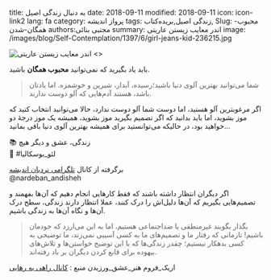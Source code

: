 title: به دنبال زندگی اصیل
date: 2018-09-11
modified: 2018-09-11
icon: icon-link2
lang: fa
category: پرواز اندیشه
tags: زندگی اصیل,بریده‌کتاب,
Slug: محبوب-همگان-شدن
authors:مجتبی بنائی
summary: اندر معایب زیستن عاریتی
image: /images/blog/Self-Contemplation/1397/6/girl-jeans-kid-236215.jpg

![اندر معایب زیستن عاریتی <>]({static}/images/blog/Self-Contemplation/1397/6/girl-jeans-kid-236215.jpg)

  ﺑﺎﯾﺪ ﯾﺎﺩ ﺑﮕﯿﺮﯾﺪ که ﻧﻤﯽ‌ﺗﻮﺍﻧﯿﺪ **ﻣﺤﺒﻮﺏ ﻫﻤﮕﺎﻥ** ﺑﺎﺷﯿﺪ.

>ﺷﻤﺎ ﻣﯽ‌ﺗﻮﺍﻧﯿﺪ ﺑﻬﺘﺮﯾﻦ ﺁﻟﻮﯼ ﺩﻧﯿﺎ ﺑﺎﺷﯿﺪ؛ﺭﺳﯿﺪﻩ، ﺁﺑﺪﺍﺭ، ﺷﯿﺮﯾﻦ ﻭ ﺧﻮﺷﻤﺰﻩ. ﺍﻣﺎ ﯾﺎﺩﺗﺎﻥ ﺑﺎﺷﺪ، ﻫﺴﺘﻨﺪ آدم‌هایی ﮐﻪ ﺁﻟﻮ ﺩﻭﺳﺖ ﻧﺪﺍﺭﻧﺪ. 

ﺍﮔﺮ ﻣﺮﻏﻮﺑﺘﺮﯾﻦ ﺁﻟﻮ ﻫﺴﺘﯿﺪ، ﺍﻣﺎ ﺩﻭﺳﺖ ﺷﻤﺎ ﺁﻟﻮ ﺩﻭﺳﺖ ﻧﺪﺍﺭﺩ، ﺣﺎﻻ ﻣﯽ‌ﺗﻮﺍﻧﯿﺪ ﺍﻧﺘﺨﺎﺏ ﮐﻨﯿﺪ ﮐﻪ ﻣﻮﺯ ﺑﺸﻮﯾﺪ، ﺍﻣﺎ ﺑﺎﯾﺪ بدانید ﮐﻪ ﺍﮔﺮ ﺗﺼﻤﯿﻢ ﺑﮕﯿﺮﯾﺪ ﻣﻮﺯ ﺑﺸﻮﯾﺪ، ﻫﻤﯿﺸﻪ ﯾﮏ ﻣﻮﺯ ﺩﺭجهٔ ﺩﻭ ﺧﻮﺍﻫﯿﺪ ﺑﻮﺩ، ﺩﺭ ﺣﺎﻟﯿﮑﻪ ﻣﯽﺗﻮﺍﻧﺴﺘﯿﺪ ﺑﺮﺍﯼ ﻫﻤﯿﺸﻪ ﺑﻬﺘﺮﯾﻦ ﺁﻟﻮﯼ ﺩﻧﯿﺎ ﺑﺎﻗﯽ ﺑﻤﺎﻧﯿﺪ...

📚 زندﮔﯽ، ﻋﺸﻖ ﻭ ﺩﯾﮕﺮ ﻫﯿﭻ  
👤 #لئو_ﺑﻮﺳﮑﺎلیا

برگرفته از کانال [تلگرامی نردبان اندیشه](https://t.me/nardeban_andisheh/612)  
@nardeban_andisheh


اگر دیگران انتظار داشته باشند که فقط کارهایی انجام دهیم که آن‌ها بفهمند و تصمیم‌هایی بگیریم که آن‌ها دلیل‌اش را درک کنند، عملا انتظار دارند زندگی، سطح درک آن‌ها و نگاه آن‌ها به زندگی باشیم.

>بگذار بگویند غیرمنطقی یا ضداجتماعی هستیم، اما به این می‌ارزد که خودمان باشیم! تازمانی که رفتار ما و تصمیم‌های ما به کسی آسیبی نمی‌زند، ما توضیحی به کسی بدهکار نیستیم؛ چقدر زندگی‌ها که با این توضیح خواستن‌ها و تلاش‌های بیهوده برای قانع کردن دیگران بر باد رفته‌اند.


اریک_فروم
هنر_عشق_ورزیدن
منبع : [کانال راهی به رهایی](https://t.me/rahi_be_rahaei/4655) 

